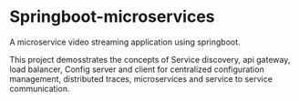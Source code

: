 # Springboot-microservices
 A microservice video streaming application using springboot.

This project demosstrates the concepts of Service discovery, api gateway, load balancer, Config server and client for centralized configuration management, distributed traces, microservices and service to service communication. 
